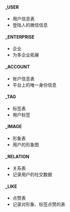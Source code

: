 #### _USER
* 用户信息表
* 登陆人的微信信息

#### _ENTERPRISE
* 企业
* 为多企业拓展

#### _ACCOUNT
* 账户信息表
* 平台上的唯一身份信息

#### _TAG
* 标签表
* 用户标签

#### _IMAGE
* 形象表
* 用户的形象图

####  _RELATION
* 关系表
* 记录用户的社交数据

#### _LIKE
* 点赞表
* 记录对形象、标签点赞的表